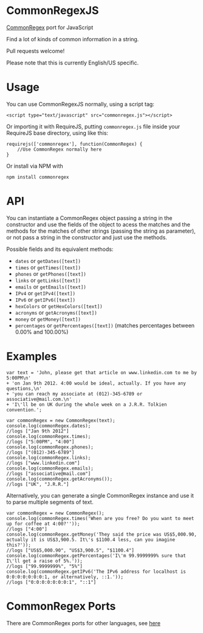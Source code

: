 CommonRegexJS
=============

[CommonRegex](https://github.com/madisonmay/CommonRegex/ "CommonRegex") port for JavaScript

Find a lot of kinds of common information in a string.

Pull requests welcome!

Please note that this is currently English/US specific.

Usage
=====

You can use CommonRegexJS normally, using a script tag:

    <script type="text/javascript" src="commonregex.js"></script>

Or importing it with RequireJS, putting `commonregex.js` file inside your RequireJS base directory, using like this:

    requirejs(['commonregex'], function(CommonRegex) {
        //Use CommonRegex normally here
    }

Or install via NPM with
    
    npm install commonregex

API
===

You can instantiate a CommonRegex object passing a string in the constructor and use the fields of the object to acess the matches and the methods for the matches of other strings (passing the string as parameter), or not pass a string in the constructor and just use the methods.

Possible fields and its equivalent methods:

* `dates` or `getDates([text])`
* `times` or `getTimes([text])`
* `phones` or `getPhones([text])`
* `links` or `getLinks([text])`
* `emails` or `getEmails([text])`
* `IPv4` or `getIPv4([text])`
* `IPv6` or `getIPv6([text])`
* `hexColors` or `getHexColors([text])`
* `acronyms` or `getAcronyms([text])`
* `money` or `getMoney([text])`
* `percentages` or `getPercentages([text])` (matches percentages between 0.00% and 100.00%)

Examples
========

    var text = 'John, please get that article on www.linkedin.com to me by 5:00PM\n'
    + 'on Jan 9th 2012. 4:00 would be ideal, actually. If you have any questions,\n'
    + 'you can reach my associate at (012)-345-6789 or associative@mail.com.\n'
    + 'I\'ll be on UK during the whole week on a J.R.R. Tolkien convention.';
    
    var commonRegex = new CommonRegex(text);
    console.log(commonRegex.dates);
    //logs ["Jan 9th 2012"]
    console.log(commonRegex.times);
    //logs ["5:00PM", "4:00"]
    console.log(commonRegex.phones);
    //logs ["(012)-345-6789"]
    console.log(commonRegex.links);
    //logs ["www.linkedin.com"]
    console.log(commonRegex.emails);
    //logs ["associative@mail.com"]
    console.log(commonRegex.getAcronyms());
    //logs ["UK", "J.R.R."]

Alternatively, you can generate a single CommonRegex instance and use it to parse multiple segments of text.

    var commonRegex = new CommonRegex();
    console.log(commonRegex.times('When are you free? Do you want to meet up for coffee at 4:00?''));
    //logs ["4:00"]
    console.log(commonRegex.getMoney('They said the price was US$5,000.90, actually it is US$3,900.5. It\'s $1100.4 less, can you imagine this?'));
    //logs ["US$5,000.90", "US$3,900.5", "$1100.4"]
    console.log(commonRegex.getPercentages('I\'m 99.9999999% sure that I\'ll get a raise of 5%.'));
    //logs ["99.9999999%", "5%"]
    console.log(commonRegex.getIPv6('The IPv6 address for localhost is 0:0:0:0:0:0:0:1, or alternatively, ::1.'));
    //logs ["0:0:0:0:0:0:0:1", "::1"]


CommonRegex Ports
=================
There are CommonRegex ports for other languages, see [here](https://github.com/madisonmay/CommonRegex/#commonregex-ports "CommonRegex ports")